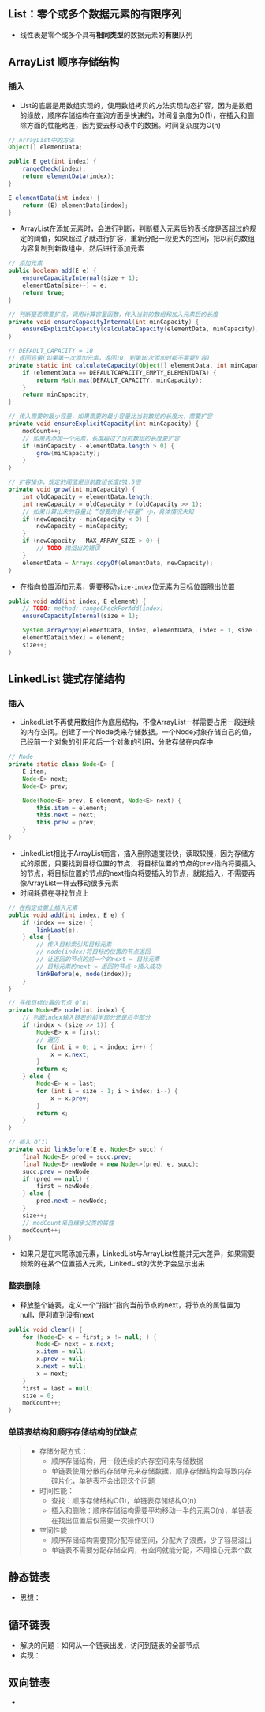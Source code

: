## List：零个或多个数据元素的有限序列
- 线性表是零个或多个具有**相同类型**的数据元素的**有限**队列

## ArrayList 顺序存储结构

### 插入

- List的底层是用数组实现的，使用数组拷贝的方法实现动态扩容，因为是数组的缘故，顺序存储结构在查询方面是快速的，时间复杂度为O(1)，在插入和删除方面的性能略差，因为要去移动表中的数据。时间复杂度为O(n)
```java
// ArrayList中的方法
Object[] elementData;

public E get(int index) {
    rangeCheck(index);
    return elementData(index);
}

E elementData(int index) {
    return (E) elementData[index];
}
```
- ArrayList在添加元素时，会进行判断，判断插入元素后的表长度是否超过的规定的阈值，如果超过了就进行扩容，重新分配一段更大的空间，把以前的数组内容复制到新数组中，然后进行添加元素
```java
// 添加元素
public boolean add(E e) {
    ensureCapacityInternal(size + 1);
    elementData[size++] = e;
    return true;
}

// 判断是否需要扩容，调用计算容量函数，传入当前的数组和加入元素后的长度
private void ensureCapacityInternal(int minCapacity) {
    ensureExplicitCapacity(calculateCapacity(elementData, minCapacity));
}

// DEFAULT_CAPACITY = 10
// 返回容量(如果第一次添加元素，返回10，到第10次添加时都不需要扩容)
private static int calculateCapacity(Object[] elementData, int minCapacity) {
    if (elementData == DEFAULTCAPACITY_EMPTY_ELEMENTDATA) {
        return Math.max(DEFAULT_CAPACITY, minCapacity);
    }
    return minCapacity;
}

// 传入需要的最小容量，如果需要的最小容量比当前数组的长度大，需要扩容
private void ensureExplicitCapacity(int minCapacity) {
    modCount++;
    // 如果再添加一个元素，长度超过了当前数组的长度要扩容
    if (minCapacity - elementData.length > 0) {
        grow(minCapacity);
    }
}

// 扩容操作，规定的阈值是当前数组长度的1.5倍
private void grow(int minCapacity) {
    int oldCapacity = elementData.length;
    int newCapacity = oldCapacity + (oldCapacity >> 1);
    // 如果计算出来的容量比 “想要的最小容量” 小，具体情况未知
    if (newCapacity - minCapacity < 0) {
        newCapacity = minCapacity;
    }
    if (newCapacity - MAX_ARRAY_SIZE > 0) {
        // TODO 抛溢出的错误
    }
    elementData = Arrays.copyOf(elementData, newCapacity);
}
```
- 在指向位置添加元素，需要移动`size-index`位元素为目标位置腾出位置
```java
public void add(int index, E element) {
    // TODO: method: rangeCheckForAdd(index)
    ensureCapacityInternal(size + 1);

    System.arraycopy(elementData, index, elementData, index + 1, size - index);
    elementData[index] = element;
    size++;
}
```

## LinkedList 链式存储结构

### 插入

- LinkedList不再使用数组作为底层结构，不像ArrayList一样需要占用一段连续的内存空间。创建了一个Node类来存储数据。一个Node对象存储自己的值，已经前一个对象的引用和后一个对象的引用，分散存储在内存中
```java
// Node
private static class Node<E> {
    E item;
    Node<E> next;
    Node<E> prev;

    Node(Node<E> prev, E element, Node<E> next) {
        this.item = element;
        this.next = next;
        this.prev = prev;
    }
}
```
- LinkedList相比于ArrayList而言，插入删除速度较快，读取较慢，因为存储方式的原因，只要找到目标位置的节点，将目标位置的节点的prev指向将要插入的节点，将目标位置的节点的next指向将要插入的节点，就能插入，不需要再像ArrayList一样去移动很多元素
- 时间耗费在寻找节点上
```Java
// 在指定位置上插入元素
public void add(int index, E e) {
    if (index == size) {
        linkLast(e);
    } else {
        // 传入目标索引和目标元素
        // node(index)将目标的位置的节点返回
        // 让返回的节点的前一个的next = 目标元素
        // 目标元素的next = 返回的节点->插入成功
        linkBefore(e, node(index));
    }
}

// 寻找目标位置的节点 O(n)
private Node<E> node(int index) {
    // 判断index输入链表的前半部分还是后半部分
    if (index < (size >> 1)) {
        Node<E> x = first;
        // 遍历
        for (int i = 0; i < index; i++) {
            x = x.next;
        }
        return x;
    } else {
        Node<E> x = last;
        for (int i = size - 1; i > index; i--) {
            x = x.prev;
        }
        return x;
    }
}

// 插入 O(1)
private void linkBefore(E e, Node<E> succ) {
    final Node<E> pred = succ.prev;
    final Node<E> newNode = new Node<>(pred, e, succ);
    succ.prev = newNode;
    if (pred == null) {
        first = newNode;
    } else {
        pred.next = newNode;
    }
    size++;
    // modCount来自继承父类的属性
    modCount++;
}
```
- 如果只是在末尾添加元素，LinkedList与ArrayList性能并无大差异，如果需要频繁的在某个位置插入元素，LinkedList的优势才会显示出来

### 整表删除
- 释放整个链表，定义一个“指针”指向当前节点的next，将节点的属性置为null，便利直到没有next
```java
public void clear() {
    for (Node<E> x = first; x != null; ) {
        Node<E> next = x.next;
        x.item = null;
        x.prev = null;
        x.next = null;
        x = next;
    }
    first = last = null;
    size = 0;
    modCount++;
}
```

### 单链表结构和顺序存储结构的优缺点
>- 存储分配方式：
>   - 顺序存储结构，用一段连续的内存空间来存储数据
>   - 单链表使用分散的存储单元来存储数据，顺序存储结构会导致内存碎片化，单链表不会出现这个问题  
>- 时间性能：
>   - 查找：顺序存储结构O(1)，单链表存储结构O(n)
>   - 插入和删除：顺序存储结构需要平均移动一半的元素O(n)，单链表在找出位置后仅需要一次操作O(1)
>- 空间性能
>   - 顺序存储结构需要预分配存储空间，分配大了浪费，少了容易溢出
>   - 单链表不需要分配存储空间，有空间就能分配，不用担心元素个数

## 静态链表
- 思想：

## 循环链表
- 解决的问题：如何从一个链表出发，访问到链表的全部节点
- 实现：

## 双向链表
- 
